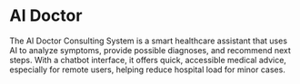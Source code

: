 # AI Doctor
The AI Doctor Consulting System is a smart healthcare assistant that uses AI to analyze symptoms, provide possible diagnoses, and recommend next steps. With a chatbot interface, it offers quick, accessible medical advice, especially for remote users, helping reduce hospital load for minor cases.
